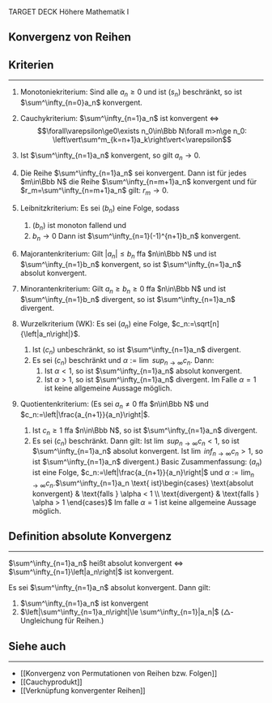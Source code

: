 
TARGET DECK
Höhere Mathematik I

Konvergenz von Reihen
--
## Kriterien
***
1. Monotoniekriterium:
   Sind alle $a_n\ge0$ und ist $(s_n)$ beschränkt, so ist $\sum^\infty_{n=0}a_n$ konvergent.
2. Cauchykriterium:
   $\sum^\infty_{n=1}a_n$ ist konvergent $\iff$
$$\forall\varepsilon\ge0\exists n_0\in\Bbb N\forall m>n\ge n_0: \left\vert\sum^m_{k=n+1}a_k\right\vert<\varepsilon$$
3. Ist $\sum^\infty_{n=1}a_n$ konvergent, so gilt $a_n\rightarrow 0$.
4. Die Reihe $\sum^\infty_{n=1}a_n$ sei konvergent. Dann ist für jedes $m\in\Bbb N$ die Reihe $\sum^\infty_{n=m+1}a_n$ konvergent und für $r_m=\sum^\infty_{n=m+1}a_n$ gilt: $r_m\rightarrow 0$.

5. Leibnitzkriterium:
   Es sei $(b_n)$ eine Folge, sodass
   1. $(b_n)$ ist monoton fallend und
   2. $b_n\rightarrow 0$
   Dann ist $\sum^\infty_{n=1}(-1)^{n+1}b_n$ konvergent.

6. Majorantenkriterium:
   Gilt $|a_n|\le b_n$ ffa $n\in\Bbb N$ und ist $\sum^\infty_{n=1}b_n$ konvergent, so ist $\sum^\infty_{n=1}a_n$ absolut konvergent.
7. Minorantenkriterium:
   Gilt $a_n\ge b_n\ge 0$ ffa $n\in\Bbb N$ und ist $\sum^\infty_{n=1}b_n$ divergent, so ist $\sum^\infty_{n=1}a_n$ divergent.

8. Wurzelkriterium (WK):
   Es sei $(a_n)$ eine Folge, $c_n:=\sqrt[n]{\left|a_n\right|}$.
   1. Ist $(c_n)$ unbeschränkt, so ist $\sum^\infty_{n=1}a_n$ divergent.
   2. Es sei $(c_n)$ beschränkt und $\alpha:=\lim\ sup_{n\rightarrow\infty}c_n$. Dann:
      1. Ist $\alpha<1$, so ist $\sum^\infty_{n=1}a_n$ absolut konvergent.
      2. Ist $\alpha >1$, so ist $\sum^\infty_{n=1}a_n$ divergent.
      Im Falle $\alpha=1$ ist keine allgemeine Aussage möglich.

9. Quotientenkriterium:
   (Es sei $a_n\not=0$ ffa $n\in\Bbb N$ und $c_n:=\left|\frac{a_{n+1}}{a_n}\right|$.
   1. Ist $c_n\ge1$ ffa $n\in\Bbb N$, so ist $\sum^\infty_{n=1}a_n$ divergent.
   2. Es sei $(c_n)$ beschränkt. Dann gilt:
      Ist $\lim\ sup_{n\rightarrow\infty}c_n<1$, so ist $\sum^\infty_{n=1}a_n$ absolut konvergent.
      Ist $\lim\ inf_{n\rightarrow\infty}c_n>1$, so ist $\sum^\infty_{n=1}a_n$ divergent.)
    Basic Zusammenfassung: 
    $(a_n)$ ist eine Folge, $c_n:=\left|\frac{a_{n+1}}{a_n}\right|$ und $\alpha:=\lim_{n\rightarrow\infty}c_n$.$\sum^\infty_{n=1}a_n \text{ ist}\begin{cases} \text{absolut konvergent} & \text{falls } \alpha < 1 \\ \text{divergent} & \text{falls } \alpha > 1 \end{cases}$
    Im falle $\alpha=1$ ist keine allgemeine Aussage möglich.
## Definition absolute Konvergenz
***
$\sum^\infty_{n=1}a_n$ heißt absolut konvergent $\iff$ $\sum^\infty_{n=1}\left|a_n\right|$ ist konvergent.

Es sei $\sum^\infty_{n=1}a_n$ absolut konvergent. Dann gilt:
1. $\sum^\infty_{n=1}a_n$ ist konvergent
2. $\left|\sum^\infty_{n=1}a_n\right|\le \sum^\infty_{n=1}|a_n|$ ($\triangle$-Ungleichung für Reihen.)
## Siehe auch
***
* [[Konvergenz von Permutationen von Reihen bzw. Folgen]]
* [[Cauchyprodukt]]
* [[Verknüpfung konvergenter Reihen]]
